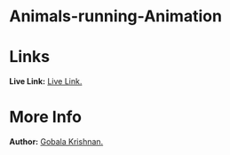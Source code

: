 ﻿# Animals-running-Animation
# Links
<b>Live Link:</b> <a href="https://gkrizz.github.io/Animals-running-Animation/" target="_blank">Live Link.</a>

# More Info
<b>Author:</b> <a href="https://gkrizz.github.io/1-Portfolio/" target="_blank">Gobala Krishnan.</a>
